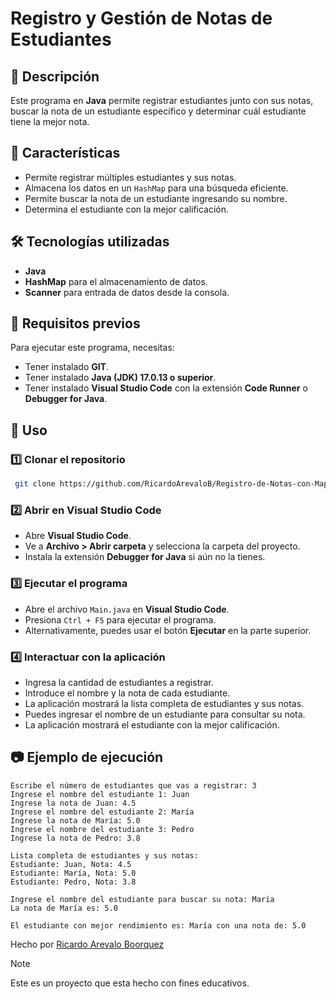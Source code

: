 # Registro y Gestión de Notas de Estudiantes

## 📌 Descripción
Este programa en **Java** permite registrar estudiantes junto con sus notas, buscar la nota de un estudiante específico y determinar cuál estudiante tiene la mejor nota.

## 🚀 Características
- Permite registrar múltiples estudiantes y sus notas.
- Almacena los datos en un `HashMap` para una búsqueda eficiente.
- Permite buscar la nota de un estudiante ingresando su nombre.
- Determina el estudiante con la mejor calificación.

## 🛠️ Tecnologías utilizadas
- **Java**
- **HashMap** para el almacenamiento de datos.
- **Scanner** para entrada de datos desde la consola.

## 📌 Requisitos previos
Para ejecutar este programa, necesitas:
- Tener instalado **GIT**.
- Tener instalado **Java (JDK) 17.0.13 o superior**.
- Tener instalado **Visual Studio Code** con la extensión **Code Runner** o **Debugger for Java**.

## 📖 Uso
### 1️⃣ Clonar el repositorio
```bash
 git clone https://github.com/RicardoArevaloB/Registro-de-Notas-con-Map.git
```

### 2️⃣ Abrir en Visual Studio Code
- Abre **Visual Studio Code**.
- Ve a **Archivo > Abrir carpeta** y selecciona la carpeta del proyecto.
- Instala la extensión **Debugger for Java** si aún no la tienes.

### 3️⃣ Ejecutar el programa
- Abre el archivo `Main.java` en **Visual Studio Code**.
- Presiona `Ctrl + F5` para ejecutar el programa.
- Alternativamente, puedes usar el botón **Ejecutar** en la parte superior.

### 4️⃣ Interactuar con la aplicación
- Ingresa la cantidad de estudiantes a registrar.
- Introduce el nombre y la nota de cada estudiante.
- La aplicación mostrará la lista completa de estudiantes y sus notas.
- Puedes ingresar el nombre de un estudiante para consultar su nota.
- La aplicación mostrará el estudiante con la mejor calificación.

## 📷 Ejemplo de ejecución
```
Escribe el número de estudiantes que vas a registrar: 3
Ingrese el nombre del estudiante 1: Juan
Ingrese la nota de Juan: 4.5
Ingrese el nombre del estudiante 2: María
Ingrese la nota de María: 5.0
Ingrese el nombre del estudiante 3: Pedro
Ingrese la nota de Pedro: 3.8

Lista completa de estudiantes y sus notas:
Estudiante: Juan, Nota: 4.5
Estudiante: María, Nota: 5.0
Estudiante: Pedro, Nota: 3.8

Ingrese el nombre del estudiante para buscar su nota: María
La nota de María es: 5.0

El estudiante con mejor rendimiento es: María con una nota de: 5.0

```

Hecho por [Ricardo Arevalo Boorquez](https://github.com/RicardoArevaloB)

>[!NOTE]
>Este es un proyecto que esta hecho con fines educativos.

